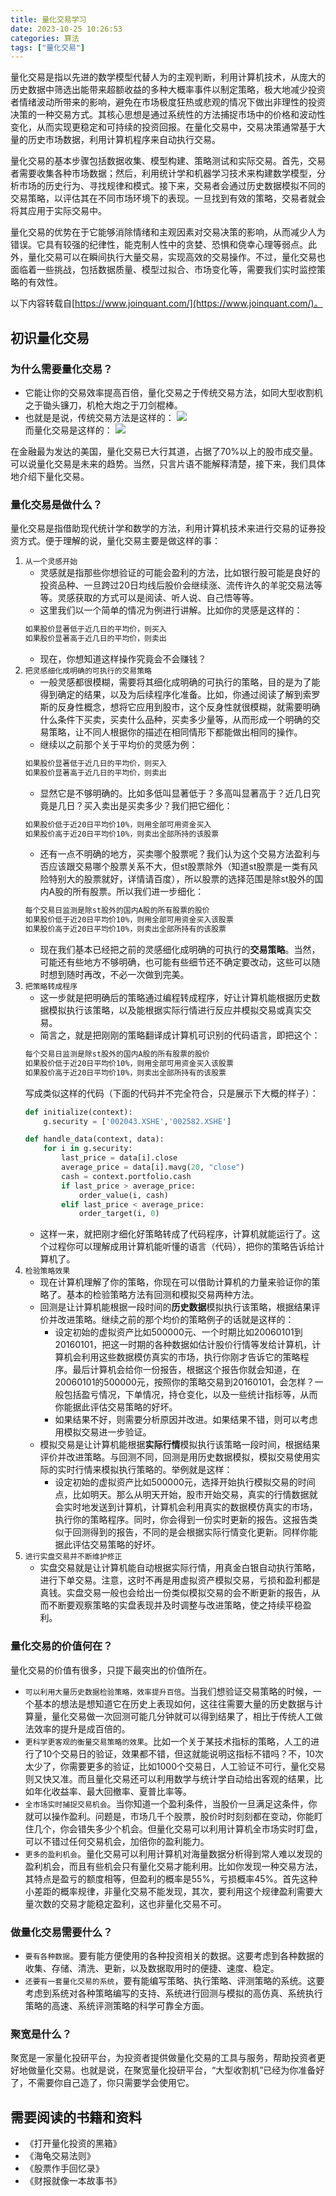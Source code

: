 ```yaml
---
title: 量化交易学习
date: 2023-10-25 10:26:53
categories: 算法
tags: ["量化交易"]
---
```


量化交易是指以先进的数学模型代替人为的主观判断，利用计算机技术，从庞大的历史数据中筛选出能带来超额收益的多种大概率事件以制定策略，极大地减少投资者情绪波动所带来的影响，避免在市场极度狂热或悲观的情况下做出非理性的投资决策的一种交易方式。其核心思想是通过系统性的方法捕捉市场中的价格和波动性变化，从而实现更稳定和可持续的投资回报。在量化交易中，交易决策通常基于大量的历史市场数据，利用计算机程序来自动执行交易。

量化交易的基本步骤包括数据收集、模型构建、策略测试和实际交易。首先，交易者需要收集各种市场数据；然后，利用统计学和机器学习技术来构建数学模型，分析市场的历史行为、寻找规律和模式。接下来，交易者会通过历史数据模拟不同的交易策略，以评估其在不同市场环境下的表现。一旦找到有效的策略，交易者就会将其应用于实际交易中。

量化交易的优势在于它能够消除情绪和主观因素对交易决策的影响，从而减少人为错误。它具有较强的纪律性，能克制人性中的贪婪、恐惧和侥幸心理等弱点。此外，量化交易可以在瞬间执行大量交易，实现高效的交易操作。不过，量化交易也面临着一些挑战，包括数据质量、模型过拟合、市场变化等，需要我们实时监控策略的有效性。

以下内容转载自[https://www.joinquant.com/](https://www.joinquant.com/)。

<!-- more -->

## 初识量化交易

### 为什么需要量化交易？

* 它能让你的交易效率提高百倍，量化交易之于传统交易方法，如同大型收割机之于锄头镰刀，机枪大炮之于刀剑棍棒。
* 也就是是说，传统交易方法是这样的：
![ ](量化交易学习/1.jpeg)  
而量化交易是这样的：
![ ](量化交易学习/2.jpeg)

在金融最为发达的美国，量化交易已大行其道，占据了70%以上的股市成交量。可以说量化交易是未来的趋势。当然，只言片语不能解释清楚，接下来，我们具体地介绍下量化交易。

### 量化交易是做什么？

量化交易是指借助现代统计学和数学的方法，利用计算机技术来进行交易的证券投资方式。便于理解的说，量化交易主要是做这样的事：

1. `从一个灵感开始`
	* 灵感就是指那些你想验证的可能会盈利的方法，比如银行股可能是良好的投资品种、一旦跨过20日均线后股价会继续涨、流传许久的羊驼交易法等等。灵感获取的方式可以是阅读、听人说、自己悟等等。
	* 这里我们以一个简单的情况为例进行讲解。比如你的灵感是这样的：
	```txt
	如果股价显著低于近几日的平均价，则买入
	如果股价显著高于近几日的平均价，则卖出
	```
	* 现在，你想知道这样操作究竟会不会赚钱？
2. `把灵感细化成明确的可执行的交易策略`
	* 一般灵感都很模糊，需要将其细化成明确的可执行的策略，目的是为了能得到确定的结果，以及为后续程序化准备。比如，你通过阅读了解到索罗斯的反身性概念，想将它应用到股市，这个反身性就很模糊，就需要明确什么条件下买卖，买卖什么品种，买卖多少量等，从而形成一个明确的交易策略，让不同人根据你的描述在相同情形下都能做出相同的操作。
	* 继续以之前那个关于平均价的灵感为例：
	```txt
	如果股价显著低于近几日的平均价，则买入
	如果股价显著高于近几日的平均价，则卖出
	```
	* 显然它是不够明确的。比如多低叫显著低于？多高叫显著高于？近几日究竟是几日？买入卖出是买卖多少？我们把它细化：  
	```txt
	如果股价低于近20日平均价10%，则用全部可用资金买入
	如果股价高于近20日平均价10%，则卖出全部所持的该股票
	```
	* 还有一点不明确的地方，买卖哪个股票呢？我们认为这个交易方法盈利与否应该跟交易哪个股票关系不大，但st股票除外（知道st股票是一类有风险特别大的股票就好，详情请百度），所以股票的选择范围是除st股外的国内A股的所有股票。所以我们进一步细化：
	```txt
	每个交易日监测是除st股外的国内A股的所有股票的股价
	如果股价低于近20日平均价10%，则用全部可用资金买入该股票
	如果股价高于近20日平均价10%，则卖出全部所持有的该股票
	```
	* 现在我们基本已经把之前的灵感细化成明确的可执行的**交易策略**。当然，可能还有些地方不够明确，也可能有些细节还不确定要改动，这些可以随时想到随时再改，不必一次做到完美。
3. `把策略转成程序`
	* 这一步就是把明确后的策略通过编程转成程序，好让计算机能根据历史数据模拟执行该策略，以及能根据实际行情进行反应并模拟交易或真实交易。
	* 简言之，就是把刚刚的策略翻译成计算机可识别的代码语言，即把这个：
	```txt
	每个交易日监测是除st股外的国内A股的所有股票的股价
	如果股价低于近20日平均价10%，则用全部可用资金买入该股票
	如果股价高于近20日平均价10%，则卖出全部所持有的该股票
	```
	写成类似这样的代码（下面的代码并不完全符合，只是展示下大概的样子）：
	```python
	def initialize(context):
		g.security = ['002043.XSHE','002582.XSHE']

	def handle_data(context, data):
		for i in g.security:
			last_price = data[i].close
			average_price = data[i].mavg(20, "close")
			cash = context.portfolio.cash
			if last_price > average_price:
				order_value(i, cash)
			elif last_price < average_price:
				order_target(i, 0)
	```
	* 这样一来，就把刚才细化好策略转成了代码程序，计算机就能运行了。这个过程你可以理解成用计算机能听懂的语言（代码），把你的策略告诉给计算机了。
4. `检验策略效果`
	* 现在计算机理解了你的策略，你现在可以借助计算机的力量来验证你的策略了。基本的检验策略方法有回测和模拟交易两种方法。
	* 回测是让计算机能根据一段时间的**历史数据**模拟执行该策略，根据结果评价并改进策略。继续之前的那个均价的策略例子的话就是这样的：
		* 设定初始的虚拟资产比如500000元、一个时期比如20060101到20160101，把这一时期的各种数据如估计股价行情等发给计算机，计算机会利用这些数据模仿真实的市场，执行你刚才告诉它的策略程序。最后计算机会给你一份报告，根据这个报告你就会知道，在20060101的500000元，按照你的策略交易到20160101，会怎样？一般包括盈亏情况，下单情况，持仓变化，以及一些统计指标等，从而你能据此评估交易策略的好坏。
		* 如果结果不好，则需要分析原因并改进。如果结果不错，则可以考虑用模拟交易进一步验证。
	* 模拟交易是让计算机能根据**实际行情**模拟执行该策略一段时间，根据结果评价并改进策略。与回测不同，回测是用历史数据模拟，模拟交易使用实际的实时行情来模拟执行策略的。举例就是这样：
		* 设定初始的虚拟资产比如500000元，选择开始执行模拟交易的时间点，比如明天。那么从明天开始，股市开始交易，真实的行情数据就会实时地发送到计算机，计算机会利用真实的数据模仿真实的市场，执行你的策略程序。同时，你会得到一份实时更新的报告。这报告类似于回测得到的报告，不同的是会根据实际行情变化更新。同样你能据此评估交易策略的好坏。
5. `进行实盘交易并不断维护修正`
	* 实盘交易就是让计算机能自动根据实际行情，用真金白银自动执行策略，进行下单交易。注意，这时不再是用虚拟资产模拟交易，亏损和盈利都是真钱。实盘交易一般也会给出一份类似模拟交易的会不断更新的报告，从而不断要观察策略的实盘表现并及时调整与改进策略，使之持续平稳盈利。
	
### 量化交易的价值何在？

量化交易的价值有很多，只提下最突出的价值所在。

* `可以利用大量历史数据检验策略，效率提升百倍`。当我们想验证交易策略的时候，一个基本的想法是想知道它在历史上表现如何，这往往需要大量的历史数据与计算量，量化交易做一次回测可能几分钟就可以得到结果了，相比于传统人工做法效率的提升是成百倍的。
* `更科学更客观的衡量交易策略的效果`。比如一个关于某技术指标的策略，人工的进行了10个交易日的验证，效果都不错，但这就能说明这指标不错吗？不，10次太少了，你需要更多的验证，比如1000个交易日，人工验证不可行，量化交易则又快又准。而且量化交易还可以利用数学与统计学自动给出客观的结果，比如年化收益率、最大回撤率、夏普比率等。
* `全市场实时捕捉交易机会`。当你知道一个盈利条件，当股价一旦满足这条件，你就可以操作盈利。问题是，市场几千个股票，股价时时刻刻都在变动，你能盯住几个，你会错失多少个机会。但量化交易可以利用计算机全市场实时盯盘，可以不错过任何交易机会，加倍你的盈利能力。
* `更多的盈利机会`。量化交易可以利用计算机对海量数据分析得到常人难以发现的盈利机会，而且有些机会只有量化交易才能利用。比如你发现一种交易方法，其特点是盈亏的额度相等，但盈利的概率是55%，亏损概率45%。首先这种小差距的概率规律，非量化交易不能发现，其次，要利用这个规律盈利需要大量次数的交易才能稳定盈利，这也非量化交易不可。

### 做量化交易需要什么？

* `要有各种数据`。要有能方便使用的各种投资相关的数据。这要考虑到各种数据的收集、存储、清洗、更新，以及数据取用时的便捷、速度、稳定。
* `还要有一套量化交易的系统`，要有能编写策略、执行策略、评测策略的系统。这要考虑到系统对各种策略编写的支持、系统进行回测与模拟的高仿真、系统执行策略的高速、系统评测策略的科学可靠全方面。

### 聚宽是什么？

聚宽是一家量化投研平台，为投资者提供做量化交易的工具与服务，帮助投资者更好地做量化交易。也就是说，在聚宽量化投研平台，“大型收割机”已经为你准备好了，不需要你自己造了，你只需要学会使用它。

## 需要阅读的书籍和资料

* 《打开量化投资的黑箱》
* 《海龟交易法则》
* 《股票作手回忆录》
* 《财报就像一本故事书》
